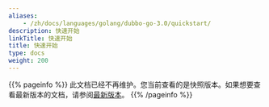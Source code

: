 ```yaml
---
aliases:
    - /zh/docs/languages/golang/dubbo-go-3.0/quickstart/
description: 快速开始
linkTitle: 快速开始
title: 快速开始
type: docs
weight: 200
---
```




{{% pageinfo %}} 此文档已经不再维护。您当前查看的是快照版本。如果想要查看最新版本的文档，请参阅[最新版本](/zh-cn/docs3-v2/golang-sdk/quickstart/)。
{{% /pageinfo %}}